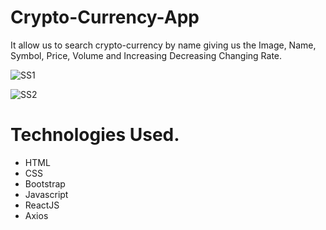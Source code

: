 # Crypto-Currency-App
It allow us to search crypto-currency by name giving us the Image, Name, Symbol, Price, Volume and Increasing Decreasing Changing Rate. 

![SS1](https://user-images.githubusercontent.com/22360258/143830595-588e26cb-29ef-464a-b506-1f3926e82994.PNG)

![SS2](https://user-images.githubusercontent.com/22360258/143830715-d3c110a8-f3e3-401f-ad8b-2c8a89ddf80e.PNG)


# Technologies Used.
- HTML
- CSS
- Bootstrap
- Javascript
- ReactJS
- Axios
